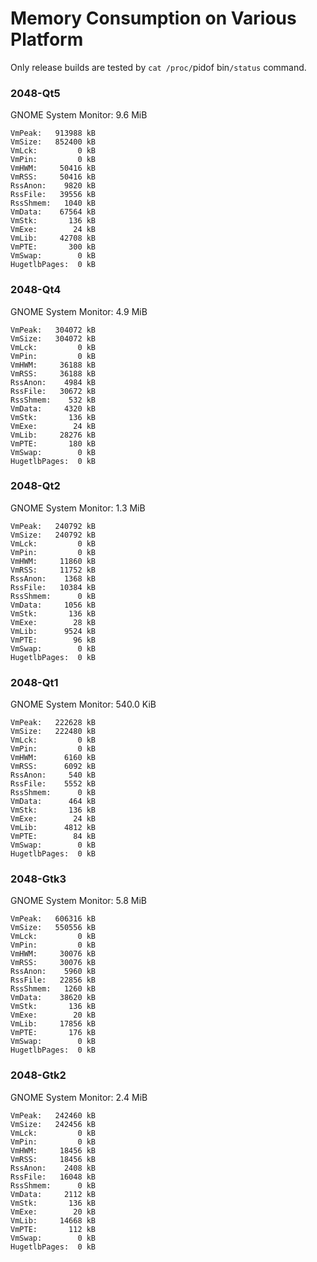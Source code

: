 Memory Consumption on Various Platform
======================================

Only release builds are tested by `cat /proc/`pidof bin`/status` command.

### 2048-Qt5

GNOME System Monitor: 9.6 MiB

```
VmPeak:   913988 kB
VmSize:   852400 kB
VmLck:         0 kB
VmPin:         0 kB
VmHWM:     50416 kB
VmRSS:     50416 kB
RssAnon:    9820 kB
RssFile:   39556 kB
RssShmem:   1040 kB
VmData:    67564 kB
VmStk:       136 kB
VmExe:        24 kB
VmLib:     42708 kB
VmPTE:       300 kB
VmSwap:        0 kB
HugetlbPages:  0 kB
```

### 2048-Qt4

GNOME System Monitor: 4.9 MiB

```
VmPeak:   304072 kB
VmSize:   304072 kB
VmLck:         0 kB
VmPin:         0 kB
VmHWM:     36188 kB
VmRSS:     36188 kB
RssAnon:    4984 kB
RssFile:   30672 kB
RssShmem:    532 kB
VmData:     4320 kB
VmStk:       136 kB
VmExe:        24 kB
VmLib:     28276 kB
VmPTE:       180 kB
VmSwap:        0 kB
HugetlbPages:  0 kB
```

### 2048-Qt2

GNOME System Monitor: 1.3 MiB

```
VmPeak:   240792 kB
VmSize:   240792 kB
VmLck:         0 kB
VmPin:         0 kB
VmHWM:     11860 kB
VmRSS:     11752 kB
RssAnon:    1368 kB
RssFile:   10384 kB
RssShmem:      0 kB
VmData:     1056 kB
VmStk:       136 kB
VmExe:        28 kB
VmLib:      9524 kB
VmPTE:        96 kB
VmSwap:        0 kB
HugetlbPages:  0 kB
```

### 2048-Qt1

GNOME System Monitor: 540.0 KiB

```
VmPeak:   222628 kB
VmSize:   222480 kB
VmLck:         0 kB
VmPin:         0 kB
VmHWM:      6160 kB
VmRSS:      6092 kB
RssAnon:     540 kB
RssFile:    5552 kB
RssShmem:      0 kB
VmData:      464 kB
VmStk:       136 kB
VmExe:        24 kB
VmLib:      4812 kB
VmPTE:        84 kB
VmSwap:        0 kB
HugetlbPages:  0 kB
```

### 2048-Gtk3

GNOME System Monitor: 5.8 MiB

```
VmPeak:   606316 kB
VmSize:   550556 kB
VmLck:         0 kB
VmPin:         0 kB
VmHWM:     30076 kB
VmRSS:     30076 kB
RssAnon:    5960 kB
RssFile:   22856 kB
RssShmem:   1260 kB
VmData:    38620 kB
VmStk:       136 kB
VmExe:        20 kB
VmLib:     17856 kB
VmPTE:       176 kB
VmSwap:        0 kB
HugetlbPages:  0 kB
```

### 2048-Gtk2

GNOME System Monitor: 2.4 MiB

```
VmPeak:   242460 kB
VmSize:   242456 kB
VmLck:         0 kB
VmPin:         0 kB
VmHWM:     18456 kB
VmRSS:     18456 kB
RssAnon:    2408 kB
RssFile:   16048 kB
RssShmem:      0 kB
VmData:     2112 kB
VmStk:       136 kB
VmExe:        20 kB
VmLib:     14668 kB
VmPTE:       112 kB
VmSwap:        0 kB
HugetlbPages:  0 kB
```
